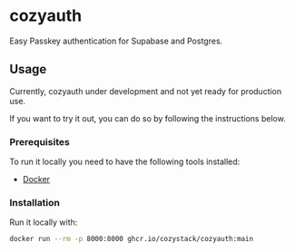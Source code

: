 # cozyauth

Easy Passkey authentication for Supabase and Postgres.

## Usage

Currently, cozyauth under development and not yet ready for production use.

If you want to try it out, you can do so by following the instructions below.

### Prerequisites

To run it locally you need to have the following tools installed:

- [Docker](https://docs.docker.com/get-docker/)

### Installation

Run it locally with:

```bash
docker run --rm -p 8000:8000 ghcr.io/cozystack/cozyauth:main
```
